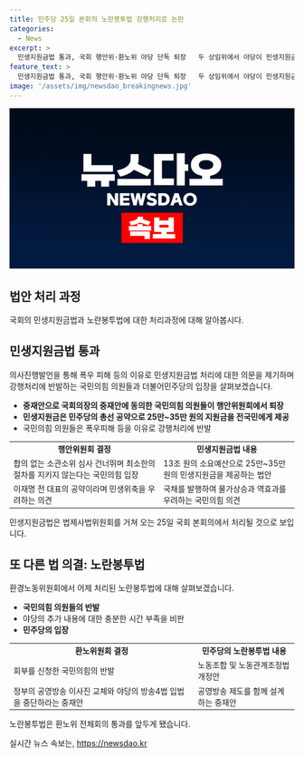 ```yaml
---
title: 민주당 25일 본회의 노란봉투법 강행처리로 논란
categories:
  - News
excerpt: >
  민생지원금법 통과, 국회 행안위·환노위 야당 단독 퇴장   두 상임위에서 야당이 민생지원금법과 노란봉투법을 결의하고 행안위는 민생지원금법을 강행처리했다. 국민의힘은 이를 반발하며 의사진행 발언을 통해 비판하고 퇴장했다. 이에 대해 행안부 차관은 위헌성 논란과 실행상의 문제를 우려하며 동의하기 어렵다는 입장을 내비쳤다. 민주당은 다른 쟁점 법안 처리를 25일 본회의로 예고했다.
feature_text: >
  민생지원금법 통과, 국회 행안위·환노위 야당 단독 퇴장   두 상임위에서 야당이 민생지원금법과 노란봉투법을 결의하고 행안위는 민생지원금법을 강행처리했다. 국민의힘은 이를 반발하며 의사진행 발언을 통해 비판하고 퇴장했다. 이에 대해 행안부 차관은 위헌성 논란과 실행상의 문제를 우려하며 동의하기 어렵다는 입장을 내비쳤다. 민주당은 다른 쟁점 법안 처리를 25일 본회의로 예고했다.
image: '/assets/img/newsdao_breakingnews.jpg'
---
```


<p><img src="/assets/img/newsdao_breakingnews.jpg" alt="ranknews 속보" /></p>

<h2 data-ke-size="size26">법안 처리 과정</h2>

<p data-ke-size="size16">국회의 민생지원금법과 노란봉투법에 대한 처리과정에 대해 알아봅시다.</p>

<h2 data-ke-size="size24">민생지원금법 통과</h2>

<p data-ke-size="size16">의사진행발언을 통해 폭우 피해 등의 이유로 민생지원금법 처리에 대한 의문을 제기하며 강행처리에 반발하는 국민의힘 의원들과 더불어민주당의 입장을 살펴보겠습니다.</p>

<ul>
    <li><b>중재안으로 국회의장의 중재안에 동의한 국민의힘 의원들이 행안위원회에서 퇴장</b></li>
    <li><b>민생지원금은 민주당의 총선 공약으로 25만~35만 원의 지원금을 전국민에게 제공</b></li>
    <li>국민의힘 의원들은 폭우피해 등을 이유로 강행처리에 반발</li>
</ul>

<table>
    <tr>
        <td style="text-align: center; height: 17px;"><b>행안위원회 결정</b></td>
        <td style="text-align: center; height: 17px;"><b>민생지원금법 내용</b></td>
    </tr>
    <tr>
        <td>합의 없는 소관소위 심사 건너뛰며 최소한의 절차를 지키지 않는다는 국민의힘 입장</td>
        <td>13조 원의 소요예산으로 25만~35만 원의 민생지원금을 제공하는 법안</td>
    </tr>
    <tr>
        <td>이재명 전 대표의 공약이라며 민생위축을 우려하는 의견</td>
        <td>국채를 발행하여 물가상승과 역효과를 우려하는 국민의힘 의견</td>
    </tr>
</table>

<p data-ke-size="size16">민생지원금법은 법제사법위원회를 거쳐 오는 25일 국회 본회의에서 처리될 것으로 보입니다.</p>

<h2 data-ke-size="size24">또 다른 법 의결: 노란봉투법</h2>

<p data-ke-size="size16">환경노동위원회에서 어제 처리된 노란봉투법에 대해 살펴보겠습니다.</p>

<ul>
    <li><b>국민의힘 의원들의 반발</b></li>
    <li>야당의 추가 내용에 대한 충분한 시간 부족을 비판</li>
    <li><b>민주당의 입장</b></li>
</ul>

<table>
    <tr>
        <td style="text-align: center; height: 17px;"><b>환노위원회 결정</b></td>
        <td style="text-align: center; height: 17px;"><b>민주당의 노란봉투법 내용</b></td>
    </tr>
    <tr>
        <td>회부를 신청한 국민의힘의 반발</td>
        <td>노동조합 및 노동관계조정법 개정안</td>
    </tr>
    <tr>
        <td>정부의 공영방송 이사진 교체와 야당의 방송4법 입법을 중단하라는 중재안</td>
        <td>공영방송 제도를 함께 설계하는 중재안</td>
    </tr>
</table>

<p>노란봉투법은 환노위 전체회의 통과를 앞두게 됐습니다.</p>
실시간 뉴스 속보는, <a href="https://newsdao.kr" rel="dofollow">https://newsdao.kr</a>


